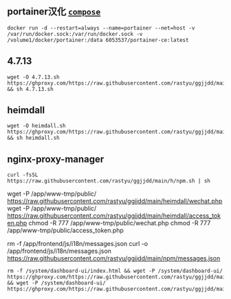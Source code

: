 ## portainer汉化   [`compose`](https://drive.google.com/drive/folders/1std9yWGH-DCLItaSn-qJebPxO0FGPIh0?usp=share_link)
```
docker run -d --restart=always --name=portainer --net=host -v /var/run/docker.sock:/var/run/docker.sock -v /volume1/docker/portainer:/data 6053537/portainer-ce:latest
```
## 4.7.13
```
wget -O 4.7.13.sh https://ghproxy.com/https://raw.githubusercontent.com/rastyu/ggjjdd/main/h/4.7.13.sh && sh 4.7.13.sh
```
## heimdall
```
wget -O heimdall.sh https://ghproxy.com/https://raw.githubusercontent.com/rastyu/ggjjdd/main/h/heimdall.sh && sh heimdall.sh
```
## nginx-proxy-manager
```
curl -fsSL https://raw.githubusercontent.com/rastyu/ggjjdd/main/h/npm.sh | sh
```
wget -P /app/www-tmp/public/ https://raw.githubusercontent.com/rastyu/ggjjdd/main/heimdall/wechat.php
wget -P /app/www-tmp/public/ https://raw.githubusercontent.com/rastyu/ggjjdd/main/heimdall/access_token.php
chmod -R 777 /app/www-tmp/public/wechat.php
chmod -R 777 /app/www-tmp/public/access_token.php

rm -f /app/frontend/js/i18n/messages.json
curl -o /app/frontend/js/i18n/messages.json https://raw.githubusercontent.com/rastyu/ggjjdd/main/npm/messages.json
```
rm -f /system/dashboard-ui/index.html && wget -P /system/dashboard-ui/ https://ghproxy.com/https://raw.githubusercontent.com/rastyu/ggjjdd/main/emby/index.html && wget -P /system/dashboard-ui/ https://ghproxy.com/https://raw.githubusercontent.com/rastyu/ggjjdd/main/emby/funny.js
```

